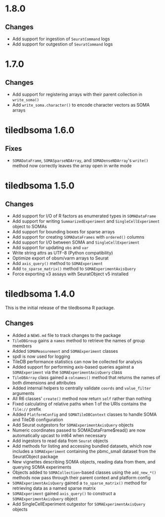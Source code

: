 # 1.8.0

## Changes

* Add support for ingestion of `SeuratCommand` logs
* Add support for outgestion of `SeuratCommand` logs

# 1.7.0

## Changes

* Add support for registering arrays with their parent collection in `write_soma()`
* Add `write_soma.character()` to encode character vectors as SOMA arrays

# tiledbsoma 1.6.0

## Fixes

* `SOMADataFrame`, `SOMASparseNDArray`, and `SOMADenseNDArray`'s `write()` method now correctly leaves the array open in write mode

# tiledbsoma 1.5.0

## Changes

* Add support for I/O of R factors as enumerated types in `SOMADataFrame`
* Add support for writing `SummarizedExperiment` and `SingleCellExperiment` object to SOMAs
* Add support for bounding boxes for sparse arrays
* Add support for creating `SOMADataFrames` with `ordered()` columns
* Add support for I/O between SOMA and `SingleCellExperiment`
* Add support for updating `obs` and `var`
* Write string attrs as UTF-8 (Python compatibility)
* Optimize export of obsm/varm arrays to Seurat
* Add `axis_query()` method to `SOMAExperiment`
* Add `to_sparse_matrix()` method to `SOMAExperimentAxisQuery`
* Force exporting v3 assays with SeuratObject v5 installed

# tiledbsoma 1.4.0

This is the initial release of the tiledbsoma R package.

## Changes

* Added a `NEWS.md` file to track changes to the package
* `TileDBGroup` gains a `names` method to retrieve the names of group members
* Added `SOMAMeasurement` and `SOMAExperiment` classes
* spdl is now used for logging
* TileDB performance statistics can now be collected for analysis
* Added support for performing axis-based queries against a `SOMAExperiment` via the `SOMAExperimentAxisQuery` class
* `TileDBArray` class gained a `colnames()` method that returns the names of both dimensions and attributes
* Added internal helpers to centrally validate `coords` and `value_filter` arguments
* All R6 classes' `create()` method now return `self` rather than nothing
* Fixed calculating of relative paths when 1 of the URIs contains the `file://` prefix
* Added `PlatformConfig` and `SOMATileDBContext` classes to handle SOMA and TileDB configuration
* Add Seurat outgestors for `SOMAExperimentAxisQuery` objects
* Numeric coordinates passed to SOMADataFrame$read() are now automatically upcast to int64 when necessary
* Add ingestors to read data from `Seurat` objects
* Add methods for listing and accessing bundled datasets, which now includes a `SOMAExperiment` containing the pbmc_small dataset from the SeuratObject package
* New vignettes describing SOMA objects, reading data from them, and querying SOMA experiments
* Objects added to `SOMACollection`-based classes using the `add_new_*()` methods now pass through their parent context and platform config
* `SOMAExperimentAxisQuery` gained a `to_sparse_matrix()` method for retrieving data as a named sparse matrix
* `SOMAExperiment` gained `axis_query()` to construct a `SOMAExperimentAxisQuery` object
* Add SingleCellExperiment outgestor for `SOMAExperimentAxisQuery` objects
